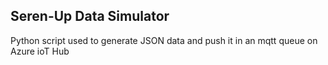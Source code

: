 ## Seren-Up Data Simulator
Python script used to generate JSON data and push it in an mqtt queue on Azure ioT Hub